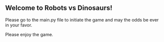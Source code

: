 Welcome to Robots vs Dinosaurs!
--------------------------------

Please go to the main.py file to initiate the game and may the odds be ever in your favor.

Please enjoy the game. 